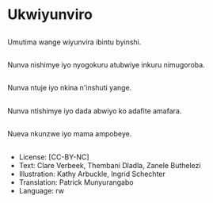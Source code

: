 # Ukwiyunviro

##
Umutima wange wiyunvira ibintu byinshi.

##
Nunva nishimye iyo nyogokuru atubwiye inkuru nimugoroba.

##
Nunva ntuje iyo nkina n'inshuti yange.

##
Nunva ntishimye iyo dada abwiyo ko adafite amafara.

##
Nueva nkunzwe iyo mama ampobeye.

##
* License: [CC-BY-NC]
* Text: Clare Verbeek, Thembani Dladla, Zanele Buthelezi
* Illustration: Kathy Arbuckle, Ingrid Schechter
* Translation: Patrick Munyurangabo
* Language: rw
